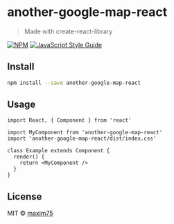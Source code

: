 # another-google-map-react

> Made with create-react-library

[![NPM](https://img.shields.io/npm/v/another-google-map-react.svg)](https://www.npmjs.com/package/another-google-map-react) [![JavaScript Style Guide](https://img.shields.io/badge/code_style-standard-brightgreen.svg)](https://standardjs.com)

## Install

```bash
npm install --save another-google-map-react
```

## Usage

```tsx
import React, { Component } from 'react'

import MyComponent from 'another-google-map-react'
import 'another-google-map-react/dist/index.css'

class Example extends Component {
  render() {
    return <MyComponent />
  }
}
```

## License

MIT © [maxim75](https://github.com/maxim75)
